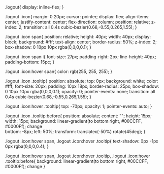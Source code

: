 .logout{
  display: inline-flex;
}

.logout .icon{
  margin: 0 20px;
  cursor: pointer;
  display: flex;
  align-items: center;
  justify-content: center;
  flex-direction: column;
  position: relative;
  z-index: 2;
  transition: all 0.4s cubic-bezier(0.68,-0.55,0.265,1.55);
}

.logout .icon span{
  position: relative;
  height: 40px;
  width: 40px;
  display: block;
  background: #fff;
  text-align: center;
  border-radius: 50%;
  z-index: 2;
  box-shadow: 0 10px 10px rgba(0,0,0,0.1);
}




.logout .icon span i{
  font-size: 27px;
  padding-right: 2px;
  line-height: 40px;
  padding-bottom: 15pc;
}

.logout .icon:hover span{
  color: rgb(255, 255, 255);
}

.logout .icon .tooltip{
  position: absolute;
  top: 0px;
  background: white;
  color: #fff;
  font-size: 20px;
  padding: 10px 18px;
  border-radius: 25px;
  box-shadow: 0 10px 10px rgba(0,0,0,0.1);
  opacity: 0;
  pointer-events: none;
  transition: all 0.4s cubic-bezier(0.68,-0.55,0.265,1.55);
}

.logout .icon:hover .tooltip{
  top: -70px;
  opacity: 1;
  pointer-events: auto;
}

.logout .icon .tooltip:before{
  position: absolute;
  content: "";
  height: 15px;
  width: 15px;
  background: linear-gradient(to bottom right, #00CCFF, #0000Ff);  change  
  bottom: -8px;
  left: 50%;
  transform: translatex(-50%) rotate(45deg);
}

.logout .icon:hover span,
.logout .icon:hover .tooltip{
  text-shadow: 0px -1px 0px rgba(0,0,0,0.4);
}

.logout .icon:hover span,
.logout .icon:hover .tooltip,
.logout .icon:hover .tooltip:before{
  background: linear-gradient(to bottom right, #00CCFF, #0000Ff);  change 
} 